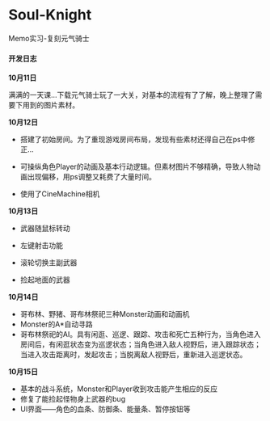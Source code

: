 # Soul-Knight
 Memo实习-复刻元气骑士

#### 开发日志

**10月11日**

满满的一天课...下载元气骑士玩了一大关，对基本的流程有了了解，晚上整理了需要下用到的图片素材。

**10月12日**

- 搭建了初始房间。为了重现游戏房间布局，发现有些素材还得自己在ps中修正...

- 可操纵角色Player的动画及基本行动逻辑。但素材图片不够精确，导致人物动画出现偏移，用ps调整又耗费了大量时间。
- 使用了CineMachine相机

**10月13日**

- 武器随鼠标转动
- 左键射击功能

- 滚轮切换主副武器
- 捡起地面的武器

**10月14日**

- 哥布林、野猪、哥布林祭祀三种Monster动画和动画机
- Monster的A*自动寻路
- 哥布林祭祀的AI。具有闲逛、巡逻、跟踪、攻击和死亡五种行为，当角色进入房间后，有闲逛状态变为巡逻状态；当角色进入敌人视野后，进入跟踪状态；当进入攻击距离时，发起攻击；当脱离敌人视野后，重新进入巡逻状态。

**10月15日**

- 基本的战斗系统，Monster和Player收到攻击能产生相应的反应
- 修复了能捡起怪物身上武器的bug
- UI界面——角色的血条、防御条、能量条、暂停按钮等
